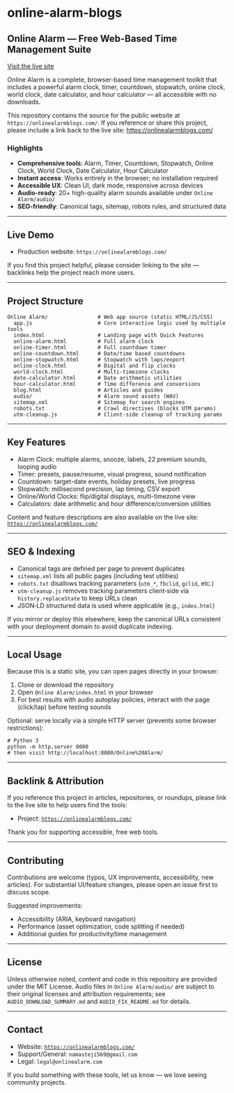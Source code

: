 # online-alarm-blogs
## Online Alarm — Free Web-Based Time Management Suite

[Visit the live site](https://onlinealarmblogs.com/)

Online Alarm is a complete, browser-based time management toolkit that includes a powerful alarm clock, timer, countdown, stopwatch, online clock, world clock, date calculator, and hour calculator — all accessible with no downloads.

This repository contains the source for the public website at `https://onlinealarmblogs.com/`. If you reference or share this project, please include a link back to the live site: https://onlinealarmblogs.com/

### Highlights
- **Comprehensive tools**: Alarm, Timer, Countdown, Stopwatch, Online Clock, World Clock, Date Calculator, Hour Calculator
- **Instant access**: Works entirely in the browser; no installation required
- **Accessible UX**: Clean UI, dark mode, responsive across devices
- **Audio-ready**: 20+ high-quality alarm sounds available under `Online Alarm/audio/`
- **SEO-friendly**: Canonical tags, sitemap, robots rules, and structured data

---

## Live Demo
- Production website: `https://onlinealarmblogs.com/`

If you find this project helpful, please consider linking to the site — backlinks help the project reach more users.

---

## Project Structure

```
Online Alarm/                # Web app source (static HTML/JS/CSS)
  app.js                     # Core interactive logic used by multiple tools
  index.html                 # Landing page with Quick Features
  online-alarm.html          # Full alarm clock
  online-timer.html          # Full countdown timer
  online-countdown.html      # Date/time based countdowns
  online-stopwatch.html      # Stopwatch with laps/export
  online-clock.html          # Digital and flip clocks
  world-clock.html           # Multi-timezone clocks
  date-calculator.html       # Date arithmetic utilities
  hour-calculator.html       # Time difference and conversions
  blog.html                  # Articles and guides
  audio/                     # Alarm sound assets (WAV)
  sitemap.xml                # Sitemap for search engines
  robots.txt                 # Crawl directives (blocks UTM params)
  utm-cleanup.js             # Client-side cleanup of tracking params
```

---

## Key Features

- Alarm Clock: multiple alarms, snooze, labels, 22 premium sounds, looping audio
- Timer: presets, pause/resume, visual progress, sound notification
- Countdown: target-date events, holiday presets, live progress
- Stopwatch: millisecond precision, lap timing, CSV export
- Online/World Clocks: flip/digital displays, multi-timezone view
- Calculators: date arithmetic and hour difference/conversion utilities

Content and feature descriptions are also available on the live site: [`https://onlinealarmblogs.com/`](https://onlinealarmblogs.com/)

---

## SEO & Indexing

- Canonical tags are defined per page to prevent duplicates
- `sitemap.xml` lists all public pages (including test utilities)
- `robots.txt` disallows tracking parameters (`utm_*`, `fbclid`, `gclid`, etc.)
- `utm-cleanup.js` removes tracking parameters client‑side via `history.replaceState` to keep URLs clean
- JSON‑LD structured data is used where applicable (e.g., `index.html`)

If you mirror or deploy this elsewhere, keep the canonical URLs consistent with your deployment domain to avoid duplicate indexing.

---

## Local Usage

Because this is a static site, you can open pages directly in your browser:

1. Clone or download the repository
2. Open `Online Alarm/index.html` in your browser
3. For best results with audio autoplay policies, interact with the page (click/tap) before testing sounds

Optional: serve locally via a simple HTTP server (prevents some browser restrictions):

```
# Python 3
python -m http.server 8080
# then visit http://localhost:8080/Online%20Alarm/
```

---

## Backlink & Attribution

If you reference this project in articles, repositories, or roundups, please link to the live site to help users find the tools:

- Project: [`https://onlinealarmblogs.com/`](https://onlinealarmblogs.com/)

Thank you for supporting accessible, free web tools.

---

## Contributing

Contributions are welcome (typos, UX improvements, accessibility, new articles). For substantial UI/feature changes, please open an issue first to discuss scope.

Suggested improvements:
- Accessibility (ARIA, keyboard navigation)
- Performance (asset optimization, code splitting if needed)
- Additional guides for productivity/time management

---

## License

Unless otherwise noted, content and code in this repository are provided under the MIT License. Audio files in `Online Alarm/audio/` are subject to their original licenses and attribution requirements; see `AUDIO_DOWNLOAD_SUMMARY.md` and `AUDIO_FIX_README.md` for details.

---

## Contact

- Website: [`https://onlinealarmblogs.com/`](https://onlinealarmblogs.com/)
- Support/General: `namasteji569@gmail.com`
- Legal: `legal@onlinealarm.com`

If you build something with these tools, let us know — we love seeing community projects.


